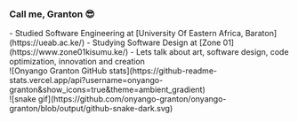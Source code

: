 ### Call me, Granton 😎

<!--
**onyango-granton/onyango-granton** is a ✨ _special_ ✨ repository because its `README.md` (this file) appears on your GitHub profile.

Here are some ideas to get you started:

- 🔭 I’m currently working on ...
- 🌱 I’m currently learning ...
- 👯 I’m looking to collaborate on ...
- 🤔 I’m looking for help with ...
- 💬 Ask me about ...
- 📫 How to reach me: ...
- 😄 Pronouns: ...
- ⚡ Fun fact: ...
-->
<div>
- Studied Software Engineering at [University Of Eastern Africa, Baraton](https://ueab.ac.ke/)
- Studying Software Design at [Zone 01](https://www.zone01kisumu.ke/)
- Lets talk about art, software design, code optimization, innovation and creation
<!-- "As you must die, Remember to live. And whatever you are be a good one" -->
</div>
<div>
![Onyango Granton GitHub stats](https://github-readme-stats.vercel.app/api?username=onyango-granton&show_icons=true&theme=ambient_gradient)
</div>
<div>
![snake gif](https://github.com/onyango-granton/onyango-granton/blob/output/github-snake-dark.svg)
</div>
